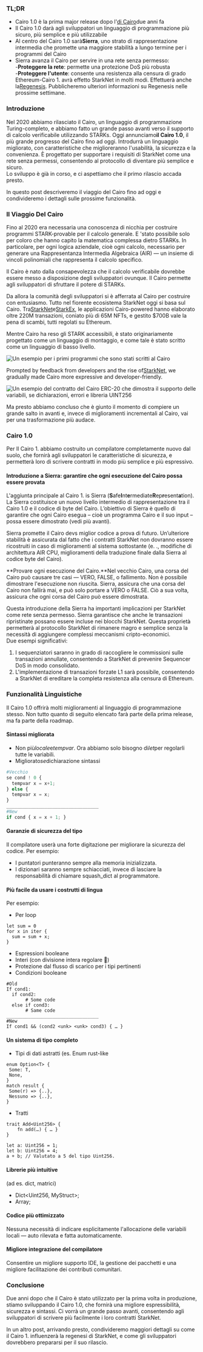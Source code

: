 ### TL;DR

* Cairo 1.0 è la prima major release dopo l'[di Cairo](https://medium.com/starkware/hello-cairo-3cb43b13b209)due anni fa
* Il Cairo 1.0 darà agli sviluppatori un linguaggio di programmazione più sicuro, più semplice e più utilizzabile
* Al centro del Cairo 1.0 sarà**Sierra**, uno strato di rappresentazione intermedia che promette una maggiore stabilità a lungo termine per i programmi del Cairo
* Sierra avanza il Cairo per servire in una rete senza permesso:\
  -**Proteggere la rete**: permette una protezione DoS più robusta\
  -**Proteggere l'utente**: consente una resistenza alla censura di grado Ethereum-Cairo 1. avrà effetto StarkNet in molti modi. Effettuerà anche la[Regenesis](https://medium.com/starkware/regenesis-starknets-no-sweat-state-reset-e296b12b80ae). Pubblicheremo ulteriori informazioni su Regenesis nelle prossime settimane.

### Introduzione

Nel 2020 abbiamo rilasciato il Cairo, un linguaggio di programmazione Turing-completo, e abbiamo fatto un grande passo avanti verso il supporto di calcolo verificabile utilizzando STARKs. Oggi annunciamo**il Cairo 1.0**, il più grande progresso del Cairo fino ad oggi. Introdurrà un linguaggio migliorato, con caratteristiche che miglioreranno l'usabilità, la sicurezza e la convenienza. È progettato per supportare i requisiti di StarkNet come una rete senza permessi, consentendo al protocollo di diventare più semplice e sicuro.\
Lo sviluppo è già in corso, e ci aspettiamo che il primo rilascio accada presto.

In questo post descriveremo il viaggio del Cairo fino ad oggi e condivideremo i dettagli sulle prossime funzionalità.

### Il Viaggio Del Cairo

Fino al 2020 era necessaria una conoscenza di nicchia per costruire programmi STARK-provable per il calcolo generale. E 'stato possibile solo per coloro che hanno capito la matematica complessa dietro STARKs. In particolare, per ogni logica aziendale, cioè ogni calcolo, necessario per generare una Rappresentanza Intermedia Algebraica (AIR) — un insieme di vincoli polinomiali che rappresenta il calcolo specifico.

Il Cairo è nato dalla consapevolezza che il calcolo verificabile dovrebbe essere messo a disposizione degli sviluppatori ovunque. Il Cairo permette agli sviluppatori di sfruttare il potere di STARKs.

Da allora la comunità degli sviluppatori si è afferrata al Cairo per costruire con entusiasmo. Tutto nel fiorente ecosistema StarkNet oggi si basa sul Cairo. Tra[StarkNet](https://starkware.co/starknet/)e[StarkEx](https://starkware.co/starkex/), le applicazioni Cairo-powered hanno elaborato oltre 220M transazioni, coniato più di 65M NFTs, e gestito $700B vale la pena di scambi, tutti regolati su Ethereum.

Mentre Cairo ha reso gli STARK accessibili, è stato originariamente progettato come un linguaggio di montaggio, e come tale è stato scritto come un linguaggio di basso livello.

![Un esempio per i primi programmi che sono stati scritti al Cairo](/assets/cairocode_01.png "Un esempio per i primi programmi che sono stati scritti al Cairo")

Prompted by feedback from developers and the rise of[StarkNet](https://starkware.co/starknet/), we gradually made Cairo more expressive and developer-friendly.

![Un esempio del contratto del Cairo ERC-20 che dimostra il supporto delle variabili, se dichiarazioni, errori e libreria UINT256](/assets/cairocode_02.png "Un esempio del contratto del Cairo ERC-20 che dimostra il supporto delle variabili, se dichiarazioni, errori e libreria UINT256")

Ma presto abbiamo concluso che è giunto il momento di compiere un grande salto in avanti e, invece di miglioramenti incrementali al Cairo, vai per una trasformazione più audace.

### Cairo 1.0

Per Il Cairo 1. abbiamo costruito un compilatore completamente nuovo dal suolo, che fornirà agli sviluppatori le caratteristiche di sicurezza, e permetterà loro di scrivere contratti in modo più semplice e più espressivo.

#### Introduzione a Sierra: garantire che ogni esecuzione del Cairo possa essere provata

L'aggiunta principale al Cairo 1. is Sierra (**S**afe**I**nt**e**rmediate**R**ep**r**esent**a**tion). La Sierra costituisce un nuovo livello intermedio di rappresentazione tra il Cairo 1.0 e il codice di byte del Cairo. L’obiettivo di Sierra è quello di garantire che ogni Cairo esegua – cioè un programma Cairo e il suo input – possa essere dimostrato (vedi più avanti).

Sierra promette il Cairo devs miglior codice a prova di futuro. Un’ulteriore stabilità è assicurata dal fatto che i contratti StarkNet non dovranno essere ricostruiti in caso di miglioramenti al sistema sottostante (e. ., modifiche di architettura AIR CPU, miglioramenti della traduzione finale dalla Sierra al codice byte del Cairo).

**Provare ogni esecuzione del Cairo.**Nel vecchio Cairo, una corsa del Cairo può causare tre casi — VERO, FALSE, o fallimento. Non è possibile dimostrare l'esecuzione non riuscita. Sierra, assicura che una corsa del Cairo non fallirà mai, e può solo portare a VERO o FALSE. Ciò a sua volta, assicura che ogni corsa del Cairo può essere dimostrata.

Questa introduzione della Sierra ha importanti implicazioni per StarkNet come rete senza permesso. Sierra garantisce che anche le transazioni ripristinate possano essere incluse nei blocchi StarkNet. Questa proprietà permetterà al protocollo StarkNet di rimanere magro e semplice senza la necessità di aggiungere complessi meccanismi cripto-economici.\
Due esempi significativi:

1. I sequenziatori saranno in grado di raccogliere le commissioni sulle transazioni annullate, consentendo a StarkNet di prevenire Sequencer DoS in modo consolidato.
2. L'implementazione di transazioni forzate L1 sarà possibile, consentendo a StarkNet di ereditare la completa resistenza alla censura di Ethereum.

### **Funzionalità Linguistiche**

Il Cairo 1.0 offrirà molti miglioramenti al linguaggio di programmazione stesso. Non tutto quanto di seguito elencato farà parte della prima release, ma fa parte della roadmap.

#### **Sintassi migliorata**

* Non più*locale*e*tempvar*. Ora abbiamo solo bisogno di*let*per regolarli tutte le variabili.
* Migliorato*se*dichiarazione sintassi

```python
#Vecchio
se cond ! 0 {
  tempvar x = x+1;
} else {
  tempvar x = x;
}
__________________________________
#New
if cond { x = x + 1; }
```

#### **Garanzie di sicurezza del tipo**

Il compilatore userà una forte digitazione per migliorare la sicurezza del codice. Per esempio:

* I puntatori punteranno sempre alla memoria inizializzata.
* I dizionari saranno sempre schiacciati, invece di lasciare la responsabilità di chiamare squash_dict al programmatore.

#### **Più facile da usare i costrutti di lingua**

Per esempio:

* Per loop

```
let sum = 0
for x in iter {
  sum = sum + x;
}
```

* Espressioni booleane
* Interi (con divisione intera regolare 👯)
* Protezione dal flusso di scarico per i tipi pertinenti
* Condizioni booleane

```
#Old
If cond1:
  if cond2:
       # Some code
  else if cond3:
       # Same code
__________________________________
#New
If cond1 && (cond2 <unk> <unk> cond3) { … }
```

#### **Un sistema di tipo completo**

* Tipi di dati astratti (es. Enum rust-like

```
enum Option<T> {
 Some: T,
 None,
}
match result {
 Some(r) => {..},
 Nessuno => {..},
}
```

* Tratti

```
trait Add<Uint256> {
    fn add(…) { … }
}

let a: Uint256 = 1;
let b: Uint256 = 4;
a + b; // Valutato a 5 del tipo Uint256.
```

#### **Librerie più intuitive**

(ad es. dict, matrici)

* Dict<Uint256, MyStruct>;
* Array<MyOtherStruct>;

#### **Codice più ottimizzato**

Nessuna necessità di indicare esplicitamente l'allocazione delle variabili locali — auto rilevata e fatta automaticamente.

#### **Migliore integrazione del compilatore**

Consentire un migliore supporto IDE, la gestione dei pacchetti e una migliore facilitazione dei contributi comunitari.

### **Conclusione**

Due anni dopo che il Cairo è stato utilizzato per la prima volta in produzione, stiamo sviluppando il Cairo 1.0, che fornirà una migliore espressibilità, sicurezza e sintassi. Ci vorrà un grande passo avanti, consentendo agli sviluppatori di scrivere più facilmente i loro contratti StarkNet.

In un altro post, arrivando presto, condivideremo maggiori dettagli su come il Cairo 1. influenzerà la regenesi di StarkNet, e come gli sviluppatori dovrebbero prepararsi per il suo rilascio.
